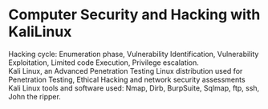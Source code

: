 # Computer Security and Hacking with KaliLinux 
Hacking cycle: Enumeration phase, Vulnerability Identification, Vulnerability Exploitation, Limited code Execution, Privilege escalation.  
Kali Linux, an Advanced Penetration Testing Linux distribution used for Penetration Testing, Ethical Hacking and network security assessments  
Kali Linux tools and software used: Nmap, Dirb, BurpSuite, Sqlmap, ftp, ssh, John the ripper.
